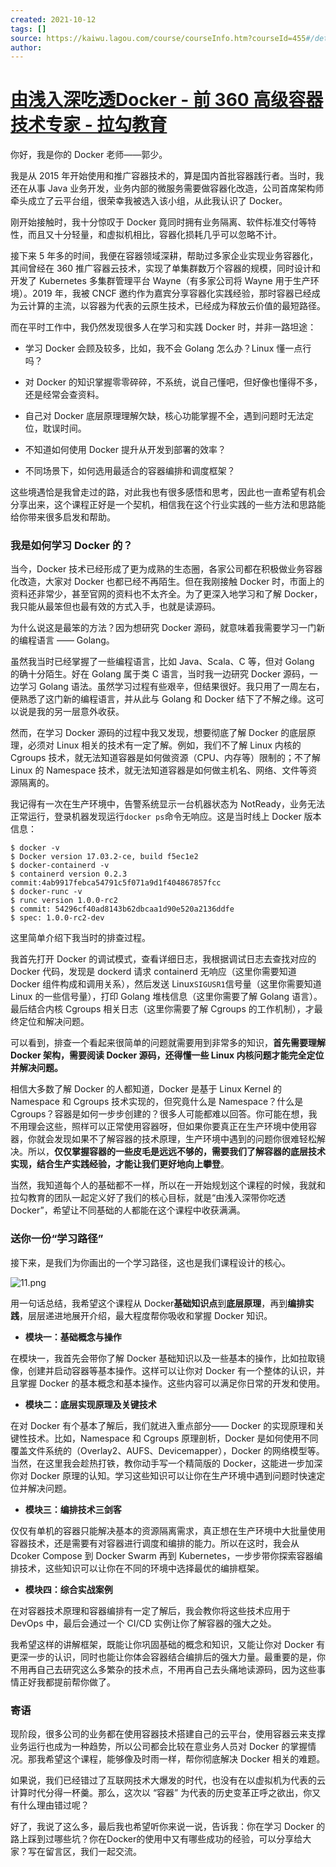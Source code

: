 ```yaml
---
created: 2021-10-12
tags: []
source: https://kaiwu.lagou.com/course/courseInfo.htm?courseId=455#/detail/pc?id=4571
author: 
---
```


# [由浅入深吃透Docker - 前 360 高级容器技术专家 - 拉勾教育](https://kaiwu.lagou.com/course/courseInfo.htm?courseId=455#/detail/pc?id=4571)


你好，我是你的 Docker 老师——郭少。

我是从 2015 年开始使用和推广容器技术的，算是国内首批容器践行者。当时，我还在从事 Java 业务开发，业务内部的微服务需要做容器化改造，公司首席架构师牵头成立了云平台组，很荣幸我被选入该小组，从此我认识了 Docker。

刚开始接触时，我十分惊叹于 Docker 竟同时拥有业务隔离、软件标准交付等特性，而且又十分轻量，和虚拟机相比，容器化损耗几乎可以忽略不计。

接下来 5 年多的时间，我便在容器领域深耕，帮助过多家企业实现业务容器化，其间曾经在 360 推广容器云技术，实现了单集群数万个容器的规模，同时设计和开发了 Kubernetes 多集群管理平台 Wayne（有多家公司将 Wayne 用于生产环境）。2019 年，我被 CNCF 邀约作为嘉宾分享容器化实践经验，那时容器已经成为云计算的主流，以容器为代表的云原生技术，已经成为释放云价值的最短路径。

而在平时工作中，我仍然发现很多人在学习和实践 Docker 时，并非一路坦途：

-   学习 Docker 会顾及较多，比如，我不会 Golang 怎么办？Linux 懂一点行吗？
    
-   对 Docker 的知识掌握零零碎碎，不系统，说自己懂吧，但好像也懂得不多，还是经常会查资料。
    
-   自己对 Docker 底层原理理解欠缺，核心功能掌握不全，遇到问题时无法定位，耽误时间。
    
-   不知道如何使用 Docker 提升从开发到部署的效率？
    
-   不同场景下，如何选用最适合的容器编排和调度框架？
    

这些境遇恰是我曾走过的路，对此我也有很多感悟和思考，因此也一直希望有机会分享出来，这个课程正好是一个契机，相信我在这个行业实践的一些方法和思路能给你带来很多启发和帮助。

### 我是如何学习 Docker 的？

当今，Docker 技术已经形成了更为成熟的生态圈，各家公司都在积极做业务容器化改造，大家对 Docker 也都已经不再陌生。但在我刚接触 Docker 时，市面上的资料还非常少，甚至官网的资料也不太齐全。为了更深入地学习和了解 Docker，我只能从最笨但也最有效的方式入手，也就是读源码。

为什么说这是最笨的方法？因为想研究 Docker 源码，就意味着我需要学习一门新的编程语言 —— Golang。

虽然我当时已经掌握了一些编程语言，比如 Java、Scala、C 等，但对 Golang 的确十分陌生。好在 Golang 属于类 C 语言，当时我一边研究 Docker 源码，一边学习 Golang 语法。虽然学习过程有些艰辛，但结果很好。我只用了一周左右，便熟悉了这门新的编程语言，并从此与 Golang 和 Docker 结下了不解之缘。这可以说是我的另一层意外收获。

然而，在学习 Docker 源码的过程中我又发现，想要彻底了解 Docker 的底层原理，必须对 Linux 相关的技术有一定了解。例如，我们不了解 Linux 内核的 Cgroups 技术，就无法知道容器是如何做资源（CPU、内存等）限制的；不了解 Linux 的 Namespace 技术，就无法知道容器是如何做主机名、网络、文件等资源隔离的。

我记得有一次在生产环境中，告警系统显示一台机器状态为 NotReady，业务无法正常运行，登录机器发现运行`docker ps`命令无响应。这是当时线上 Docker 版本信息：

```
$ docker -v
$ Docker version 17.03.2-ce, build f5ec1e2
$ docker-containerd -v
$ containerd version 0.2.3 commit:4ab9917febca54791c5f071a9d1f404867857fcc
$ docker-runc -v
$ runc version 1.0.0-rc2
$ commit: 54296cf40ad8143b62dbcaa1d90e520a2136ddfe
$ spec: 1.0.0-rc2-dev
```

这里简单介绍下我当时的排查过程。

我首先打开 Docker 的调试模式，查看详细日志，我根据调试日志去查找对应的 Docker 代码，发现是 dockerd 请求 containerd 无响应（这里你需要知道 Docker 组件构成和调用关系），然后发送 Linux`SIGUSR1`信号量（这里你需要知道 Linux 的一些信号量），打印 Golang 堆栈信息（这里你需要了解 Golang 语言）。最后结合内核 Cgroups 相关日志（这里你需要了解 Cgroups 的工作机制），才最终定位和解决问题。

可以看到，排查一个看起来很简单的问题就需要用到非常多的知识，**首先需要理解 Docker 架构，需要阅读 Docker 源码，还得懂一些 Linux 内核问题才能完全定位并解决问题。**

相信大多数了解 Docker 的人都知道，Docker 是基于 Linux Kernel 的 Namespace 和 Cgroups 技术实现的，但究竟什么是 Namespace？什么是 Cgroups？容器是如何一步步创建的？很多人可能都难以回答。你可能在想，我不用理会这些，照样可以正常使用容器呀，但如果你要真正在生产环境中使用容器，你就会发现如果不了解容器的技术原理，生产环境中遇到的问题你很难轻松解决。所以，**仅仅掌握容器的一些皮毛是远远不够的，需要我们了解容器的底层技术实现，结合生产实践经验，才能让我们更好地向上攀登**。

当然，我知道每个人的基础都不一样，所以在一开始规划这个课程的时候，我就和拉勾教育的团队一起定义好了我们的核心目标，就是“由浅入深带你吃透 Docker”，希望让不同基础的人都能在这个课程中收获满满。

### 送你一份“学习路径”

接下来，是我们为你画出的一个学习路径，这也是我们课程设计的核心。

![11.png](https://s0.lgstatic.com/i/image/M00/4C/CA/Ciqc1F9YoBKAP5TpAAHqwwYYWWc486.png)

用一句话总结，我希望这个课程从 Docker**基础知识点**到**底层原理**，再到**编排实践**，层层递进地展开介绍，最大程度帮你吸收和掌握 Docker 知识。

-   **模块一：基础概念与操作**
    

在模块一，我首先会带你了解 Docker 基础知识以及一些基本的操作，比如拉取镜像，创建并启动容器等基本操作。这样可以让你对 Docker 有一个整体的认识，并且掌握 Docker 的基本概念和基本操作。这些内容可以满足你日常的开发和使用。

-   **模块二：底层实现原理及关键技术**
    

在对 Docker 有个基本了解后，我们就进入重点部分—— Docker 的实现原理和关键性技术。比如，Namespace 和 Cgroups 原理剖析，Docker 是如何使用不同覆盖文件系统的（Overlay2、AUFS、Devicemapper），Docker 的网络模型等。当然，在这里我会趁热打铁，教你动手写一个精简版的 Docker，这能进一步加深你对 Docker 原理的认知。学习这些知识可以让你在生产环境中遇到问题时快速定位并解决问题。

-   **模块三：编排技术三剑客**
    

仅仅有单机的容器只能解决基本的资源隔离需求，真正想在生产环境中大批量使用容器技术，还是需要有对容器进行调度和编排的能力。所以在这时，我会从 Dcoker Compose 到 Docker Swarm 再到 Kubernetes，一步步带你探索容器编排技术，这些知识可以让你在不同的环境中选择最优的编排框架。

-   **模块四：综合实战案例**
    

在对容器技术原理和容器编排有一定了解后，我会教你将这些技术应用于 DevOps 中，最后会通过一个 CI/CD 实例让你了解容器的强大之处。

我希望这样的讲解框架，既能让你巩固基础的概念和知识，又能让你对 Docker 有更深一步的认识，同时也能让你体会容器结合编排后的强大力量。最重要的是，你不用再自己去研究这么多繁杂的技术点，不用再自己去头痛地读源码，因为这些事情正好我都提前帮你做了。

### 寄语

现阶段，很多公司的业务都在使用容器技术搭建自己的云平台，使用容器云来支撑业务运行也成为一种趋势，所以公司都会比较在意业务人员对 Docker 的掌握情况。那我希望这个课程，能够像及时雨一样，帮你彻底解决 Docker 相关的难题。

如果说，我们已经错过了互联网技术大爆发的时代，也没有在以虚拟机为代表的云计算时代分得一杯羹。那么，这次以 “容器” 为代表的历史变革正呼之欲出，你又有什么理由错过呢？

好了，我说了这么多，最后我也希望听你来说一说，告诉我：你在学习 Docker 的路上踩到过哪些坑？你在Docker的使用中又有哪些成功的经验，可以分享给大家？写在留言区，我们一起交流。
